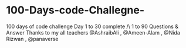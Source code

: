 # 100-Days-code-Challegne-
100 days of code challenge Day 1 to 30 complete  /\ 1 to 90 Questions &amp; Answer   Thanks to my all teachers @AshraibAli , @Ameen-Alam , @Nida Rizwan , @panaverse 
